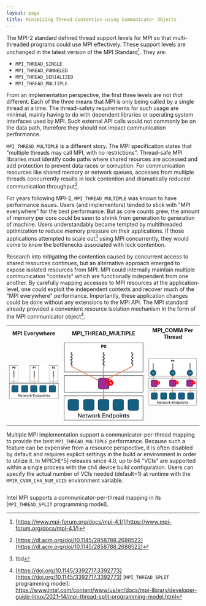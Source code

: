 ```yaml
---
layout: page
title: Minimizing Thread Contention using Communicator Objects
---
```


The MPI-2 standard defined thread support levels for MPI so that
multi-threaded programs could use MPI effectively. These support levels
are unchanged in the latest version of the MPI Standard[^1]. They are:

- `MPI_THREAD_SINGLE`
- `MPI_THREAD_FUNNELED`
- `MPI_THREAD_SERIALIZED`
- `MPI_THREAD_MULTIPLE`

From an implementation perspective, the first three levels are not *that* different. Each of the three means that MPI is only being called by a single thread at a time. The thread-safety requirements for such usage are minimal, mainly having to do with dependent libraries or operating system interfaces used by MPI. Such external API calls would not commonly be on the data path, therefore they should not impact communication performance.

`MPI_THREAD_MULTIPLE` is a different story. The MPI specification states that "multiple threads may call MPI, with no restrictions". Thread-safe MPI libraries must identify code paths where shared reources are accessed and add protection to prevent data races or corruption. For communication resources like shared memory or network queues, accesses from multiple threads concurrently results in lock contention and dramatically reduced communication throughput[^2].

For years following MPI-2, `MPI_THREAD_MULTIPLE` was known to have performance issues. Users (and implementors) tended to stick with "MPI everywhere" for the best performance. But as core counts grew, the amount of memory per core could be seen to shrink from generation to generation of machine. Users understandably became tempted by multithreaded optimization to reduce memory pressure on their applications. If those applications attempted to scale out[^3] using MPI concurrently, they would come to know the bottlenecks associated with lock contention.

Research into mitigating the contention caused by concurrent access to shared resources continues, but an alternative approach emerged to expose isolated resources from MPI. MPI could internally maintain multiple communication "contexts" which are functionally independent from one another. By carefully mapping accesses to MPI resources at the application-level, one could exploit the independent contexts and recover much of the "MPI everywhere" performance. Importantly, these application changes could be done without any extensions to the MPI API. The MPI standard already provided a convenient resource isolation mechanism in the form of the MPI communicator object[^4].

<table style="table-layout:fixed">
    <tr>
        <th align="center">MPI Everywhere</th>
        <th align="center">MPI_THREAD_MULTIPLE</th>
        <th align="center">MPI_COMM Per Thread</th>
    </tr>
    <tr>
        <td>
            <img src="/assets/images/mpi-everywhere.png">
        </td>
        <td>
            <img src="/assets/images/mpi-thread-multiple.png">
        </td>
        <td>
            <img src="/assets/images/mpi-comm-per-thread.png">
        </td>
    </tr>
</table>

Multiple MPI implementation support a communicator-per-thread mapping to provide the best `MPI_THREAD_MULTIPLE` performance. Because such a feature can be expensive from a resource perspective, it is often disabled by default and requires explicit settings in the build or environment in order to utilize it. In MPICH[^5] releases since 4.0, up to 64 "VCIs" are supported within a single process with the ch4 device build configuration. Users can specify the actual number of VCIs needed (default=1) at runtime with the `MPIR_CVAR_CH4_NUM_VCIS` environment variable.


```c

```

Intel MPI supports a communicator-per-thread mapping in its [`MPI_THREAD_SPLIT` programming model].

[^1]: [https://www.mpi-forum.org/docs/mpi-4.1/](https://www.mpi-forum.org/docs/mpi-4.1/)
[^2]: [https://dl.acm.org/doi/10.1145/2858788.2688522](https://dl.acm.org/doi/10.1145/2858788.2688522)
[^3]: tbd
[^4]: [https://doi.org/10.1145/3392717.3392773](https://doi.org/10.1145/3392717.3392773)
[`MPI_THREAD_SPLIT` programming model]: https://www.intel.com/content/www/us/en/docs/mpi-library/developer-guide-linux/2021-14/mpi-thread-split-programming-model.html
